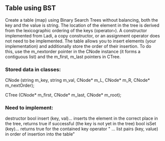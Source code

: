 ## Table using BST

Create a table (map) using Binary Search Trees without balancing, both the key and the value is string. The location of the element in the tree is derived from the lexicographic ordering of the keys (operator`>`). A constructor implemented from Ladi, a copy constructor, or an assignment operator does not need to be implemented. The table allows you to insert elements (your implementation) and additionally store the order of their insertion. To do this, use the m_nextorder pointer in the CNode instance (it forms a contiguous list) and the m_first, m_last pointers in CTree.

### Stored data in classes:

CNode (string m_key, string m_val, CNode* m_L, CNode* m_R, CNode* m_nextOrder);

CTree (CNode* m_first, CNode* m_last, CNode* m_root);

### Need to implement:

destructor
bool insert (key, val)... inserts the element in the correct place in the tree, returns true if successful (the key is not yet in the tree)
bool isSet (key)... returns true for the contained key
operator " ... list pairs (key, value) in order of insertion into the table"

